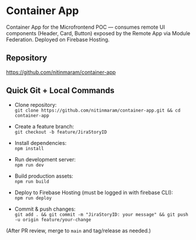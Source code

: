 # Container App

Container App for the Microfrontend POC — consumes remote UI components (Header, Card, Button) exposed by the Remote App via Module Federation. Deployed on Firebase Hosting.

## Repository
https://github.com/nitinmaram/container-app

## Quick Git + Local Commands

- Clone repository:  
  `git clone https://github.com/nitinmaram/container-app.git && cd container-app`

- Create a feature branch:  
  `git checkout -b feature/JiraStoryID`

- Install dependencies:  
  `npm install`

- Run development server:  
  `npm run dev`

- Build production assets:  
  `npm run build`

- Deploy to Firebase Hosting (must be logged in with firebase CLI):  
  `npm run deploy`

- Commit & push changes:  
  `git add . && git commit -m "JiraStoryID: your message" && git push -u origin feature/your-change`

(After PR review, merge to `main` and tag/release as needed.)
